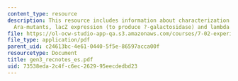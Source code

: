 ```yaml
---
content_type: resource
description: This resource includes information about characterization of putative
  Ara-mutants, lacZ expression (to produce ?-galactosidase) and lambda titration.
file: https://ol-ocw-studio-app-qa.s3.amazonaws.com/courses/7-02-experimental-biology-communication-spring-2005/73538eda2c4fc6ec262995eecdedbd23_gen3_recnotes_es.pdf
file_type: application/pdf
parent_uid: c24613bc-4e61-0440-5f5e-86597acca00f
resourcetype: Document
title: gen3_recnotes_es.pdf
uid: 73538eda-2c4f-c6ec-2629-95eecdedbd23
---
```

